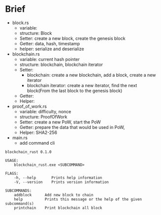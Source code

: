 # Brief

- block.rs
  - variable: 
  - structure: Block
  - Setter: create a new block, create the genesis block
  - Getter: data, hash, timestamp
  - helper: serialize and deserialize
- blockchain.rs
  - variable: current hash pointer
  - structure: blockchain, blockchain iterator
  - Setter: 
    - blockchain: create a new blockchain, add a block, create a new iterator
    - blockchain iterator: create a new iterator, find the next block(From the last block to the genesis block)
  - Getter: 
  - Helper: 
- proof_of_work.rs
  - variable: difficulty, nonce
  - structure: ProofOfWork
  - Setter: create a new PoW, start the PoW
  - Getter: prepare the data that would be used in PoW,
  - Helper: SHA2-256
- main.rs
  - add command cli

```
blockchain_rust 0.1.0

USAGE:
    blockchain_rust.exe <SUBCOMMAND>

FLAGS:
    -h, --help       Prints help information
    -V, --version    Prints version information

SUBCOMMANDS:
    addblock      Add new block to chain
    help          Prints this message or the help of the given subcommand(s)
    printchain    Print blockchain all block
```







